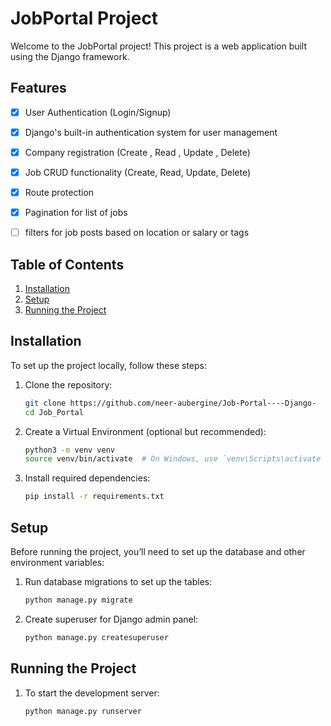 # JobPortal Project

Welcome to the JobPortal project! This project is a web application built using the Django framework.

## Features

- [x] User Authentication (Login/Signup)
- [x] Django's built-in authentication system for user management
- [x] Company registration (Create , Read , Update , Delete)
- [x] Job CRUD functionality (Create, Read, Update, Delete)
- [x] Route protection
- [x] Pagination for list of jobs
- [ ] filters for job posts based on location or salary or tags



## Table of Contents

1. [Installation](#installation)
2. [Setup](#setup)
3. [Running the Project](#running-the-project)


## Installation

To set up the project locally, follow these steps:

1. Clone the repository:
   ```bash
   git clone https://github.com/neer-aubergine/Job-Portal----Django-
   cd Job_Portal

2. Create a Virtual Environment (optional but recommended):
    ```bash
    python3 -m venv venv
    source venv/bin/activate  # On Windows, use `venv\Scripts\activate

3. Install required dependencies:
    ```bash
    pip install -r requirements.txt

## Setup

Before running the project, you’ll need to set up the database and other environment variables:


1. Run database migrations to set up the tables:
    ```bash
    python manage.py migrate
    ```

2. Create superuser for Django admin panel:
    ```bash
    python manage.py createsuperuser
    ```

## Running the Project

1. To start the development server:
    ```bash
    python manage.py runserver
    ```